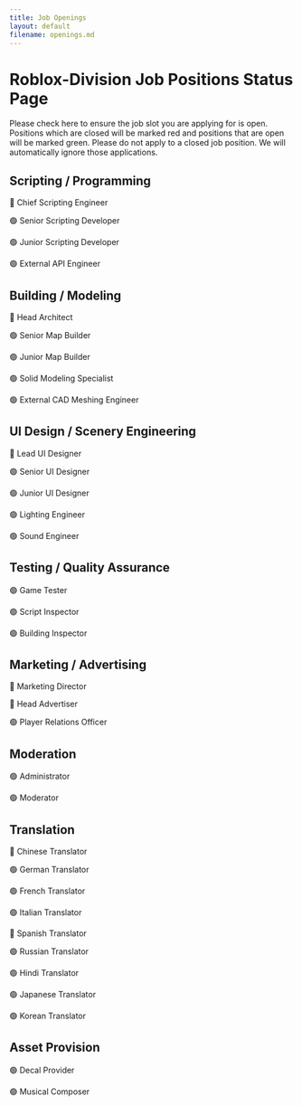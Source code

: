 ```yaml
---
title: Job Openings
layout: default
filename: openings.md
---
```


# Roblox-Division Job Positions Status Page
Please check here to ensure the job slot you are applying for is open. Positions which are closed will be marked red and positions that are open will be marked green. Please do not apply to a closed job position. We will automatically ignore those applications.

## Scripting / Programming
🔴 Chief Scripting Engineer

🟢 Senior Scripting Developer

🟢 Junior Scripting Developer

🟢 External API Engineer

## Building / Modeling
🔴 Head Architect

🟢 Senior Map Builder

🟢 Junior Map Builder

🟢 Solid Modeling Specialist

🟢 External CAD Meshing Engineer

## UI Design / Scenery Engineering
🔴 Lead UI Designer

🟢 Senior UI Designer

🟢 Junior UI Designer

🟢 Lighting Engineer

🟢 Sound Engineer

## Testing / Quality Assurance
🟢 Game Tester

🟢 Script Inspector

🟢 Building Inspector

## Marketing / Advertising
🔴 Marketing Director

🔴 Head Advertiser

🟢 Player Relations Officer

## Moderation
🟢 Administrator

🟢 Moderator

## Translation
🔴 Chinese Translator

🟢 German Translator

🟢 French Translator

🟢 Italian Translator

🔴 Spanish Translator

🟢 Russian Translator

🟢 Hindi Translator

🟢 Japanese Translator

🟢 Korean Translator

## Asset Provision
🟢 Decal Provider

🟢 Musical Composer
